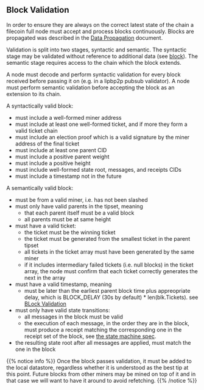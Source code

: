 ## Block Validation

In order to ensure they are always on the correct latest state of the chain a filecoin full node must accept and process blocks continuously. Blocks are propagated was described in the [Data Propagation](data-propagation.md) document.

Validation is split into two stages, syntactic and semantic. The syntactic stage may be validated without reference to additional data (see [block](data-structures.md#block)). The semantic stage requires access to the chain which the block extends.

A node must decode and perform syntactic validation for every block received before passing it on (e.g. in a lipbp2p pubsub validator). A node must perform semantic validation before accepting the block as an extension to its chain.

A syntactically valid block:

- must include a well-formed miner address
- must include at least one well-formed ticket, and if more they form a valid ticket chain
- must include an election proof which is a valid signature by the miner address of the final ticket
- must include at least one parent CID
- must include a positive parent weight
- must include a positive height
- must include well-formed state root, messages, and receipts CIDs
- must include a timestamp not in the future


A semantically valid block:

- must be from a valid miner, i.e. has not been slashed
- must only have valid parents in the tipset, meaning
  - that each parent itself must be a valid block
  - all parents must be at same height
- must have a valid ticket:
  - the ticket must be the winning ticket
  - the ticket must be generated from the smallest ticket in the parent tipset
  - all tickets in the ticket array must have been generated by the same miner
  - if it includes intermediary failed tickets (i.e. null blocks) in the ticket array, the node must confirm that each ticket correctly generates the next in the array
- must have a valid timestamp, meaning
  - must be later than the earliest parent block time plus appreopriate delay, which is BLOCK_DELAY (30s by default) * len(blk.Tickets).
  see [BLock Validation](mining.md#block-validation)
- must only have valid state transitions:
  - all messages in the block must be valid
  - the execution of each message, in the order they are in the block, must produce a receipt matching the corresponding one in the receipt set of the block, see [the state machine spec](state-machine.md).
- the resulting state root after all messages are applied, must match the one in the block


{{% notice info %}}
Once the block passes validation, it must be added to the local datastore, regardless whether it is understood as the best tip at this point. Future blocks from other miners may be mined on top of it and in that case we will want to have it around to avoid refetching.
{{% /notice %}}